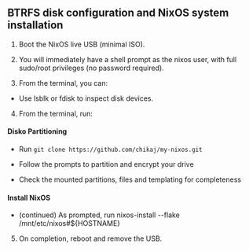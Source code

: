 ## BTRFS disk configuration and NixOS system installation

1. Boot the NixOS live USB (minimal ISO).

2. You will immediately have a shell prompt as the nixos user, with full sudo/root privileges (no password required).

3. From the terminal, you can:

  * Use lsblk or fdisk to inspect disk devices.

4. From the terminal, run:

#### Disko Partitioning

  * Run ```git clone https://github.com/chikaj/my-nixos.git```

  * Follow the prompts to partition and encrypt your drive
  * Check the mounted partitions, files and templating for completeness

#### Install NixOS
  * (continued) As prompted, run nixos-install --flake /mnt/etc/nixos#${HOSTNAME}

5. On completion, reboot and remove the USB.
